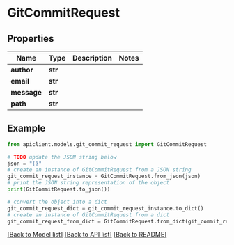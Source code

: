 # GitCommitRequest


## Properties

Name | Type | Description | Notes
------------ | ------------- | ------------- | -------------
**author** | **str** |  | 
**email** | **str** |  | 
**message** | **str** |  | 
**path** | **str** |  | 

## Example

```python
from apiclient.models.git_commit_request import GitCommitRequest

# TODO update the JSON string below
json = "{}"
# create an instance of GitCommitRequest from a JSON string
git_commit_request_instance = GitCommitRequest.from_json(json)
# print the JSON string representation of the object
print(GitCommitRequest.to_json())

# convert the object into a dict
git_commit_request_dict = git_commit_request_instance.to_dict()
# create an instance of GitCommitRequest from a dict
git_commit_request_from_dict = GitCommitRequest.from_dict(git_commit_request_dict)
```
[[Back to Model list]](../README.md#documentation-for-models) [[Back to API list]](../README.md#documentation-for-api-endpoints) [[Back to README]](../README.md)


